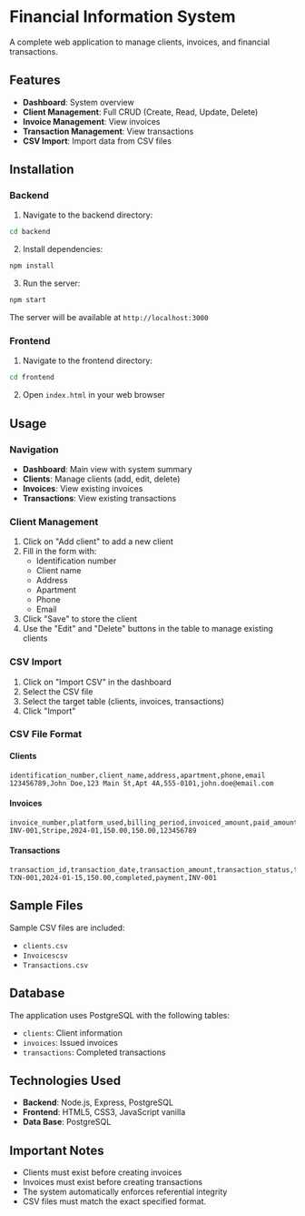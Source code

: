 # Financial Information System

A complete web application to manage clients, invoices, and financial transactions.

## Features

- **Dashboard**: System overview
- **Client Management**: Full CRUD (Create, Read, Update, Delete)
- **Invoice Management**: View invoices
- **Transaction Management**: View transactions
- **CSV Import**: Import data from CSV files

## Installation

### Backend

1. Navigate to the backend directory:
```bash
cd backend
```

2. Install dependencies:
```bash
npm install
```

3. Run the server:
```bash
npm start
```

The server will be available at `http://localhost:3000`

### Frontend

1. Navigate to the frontend directory:
```bash
cd frontend
```

2. Open `index.html` in your web browser

## Usage

### Navigation

- **Dashboard**: Main view with system summary
- **Clients**: Manage clients (add, edit, delete)
- **Invoices**: View existing invoices
- **Transactions**: View existing transactions

### Client Management

1. Click on "Add client" to add a new client
2. Fill in the form with:
   - Identification number
   - Client name
   - Address
   - Apartment
   - Phone
   - Email
3. Click "Save" to store the client
4. Use the "Edit" and "Delete" buttons in the table to manage existing clients

### CSV Import

1. Click on "Import CSV" in the dashboard
2. Select the CSV file
3. Select the target table (clients, invoices, transactions)
4. Click "Import"

### CSV File Format

#### Clients
```
identification_number,client_name,address,apartment,phone,email
123456789,John Doe,123 Main St,Apt 4A,555-0101,john.doe@email.com
```

#### Invoices
```
invoice_number,platform_used,billing_period,invoiced_amount,paid_amount,identification_number
INV-001,Stripe,2024-01,150.00,150.00,123456789
```

#### Transactions
```
transaction_id,transaction_date,transaction_amount,transaction_status,transaction_type,invoice_number
TXN-001,2024-01-15,150.00,completed,payment,INV-001
```

## Sample Files

Sample CSV files are included:
- `clients.csv`
- `Invoicescsv`
- `Transactions.csv`

## Database

The application uses PostgreSQL with the following tables:
- `clients`: Client information
- `invoices`: Issued invoices
- `transactions`: Completed transactions

## Technologies Used

- **Backend**: Node.js, Express, PostgreSQL
- **Frontend**: HTML5, CSS3, JavaScript vanilla
- **Data Base**: PostgreSQL

## Important Notes

- Clients must exist before creating invoices
- Invoices must exist before creating transactions
- The system automatically enforces referential integrity
- CSV files must match the exact specified format.
